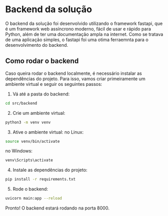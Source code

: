 # Backend da solução

O backend da solução foi desenvolvido utilizando o framework fastapi, que é um framework web assíncrono moderno, fácil de usar e rápido para Python, além de ter uma documentação ampla na internet. Como se tratava de uma aplicação simples, o fastapi foi uma otima ferraemnta para o desenvolvimento do backend.

## Como rodar o backend

Caso queira rodar o backend localmente, é necessário instalar as dependências do projeto. Para isso, vamos criar primeiramente um ambiente virtual e seguir os seguintes passos:

1. Vá até a pasta do backend:
```bash
cd src/backend
```
2. Crie um ambiente virtual:
```bash
python3 -m venv venv
```

3. Ative o ambiente virtual:
no Linux:
```bash
source venv/bin/activate
```
no Windows:
```bash
venv\Scripts\activate
```
4. Instale as dependências do projeto:
```bash
pip install -r requirements.txt
```

5. Rode o backend:
```bash
uvicorn main:app --reload
```

Pronto! O backend estará rodando na porta 8000.

